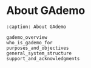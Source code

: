 
# About GAdemo

```{toctree}
:caption: About GAdemo

gademo_overview
who_is_gademo_for
purposes_and_objectives
general_system_structure
support_and_acknowledgments
```